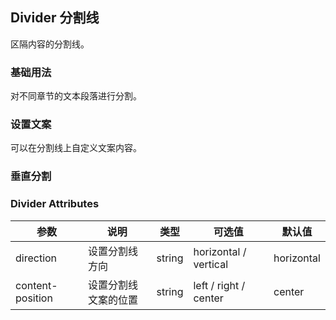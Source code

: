 ## Divider 分割线
区隔内容的分割线。

### 基础用法
对不同章节的文本段落进行分割。
<el-divider-base></el-divider-base>

### 设置文案
可以在分割线上自定义文案内容。
<el-divider-custom></el-divider-custom>

### 垂直分割
<i></i>
<el-divider-direction></el-divider-direction>


### Divider Attributes
|参数|说明|类型|可选值|默认值|
|--|--|--|--|--|
|direction|设置分割线方向|string|horizontal / vertical|horizontal|
|content-position|设置分割线文案的位置|string|left / right / center|center|